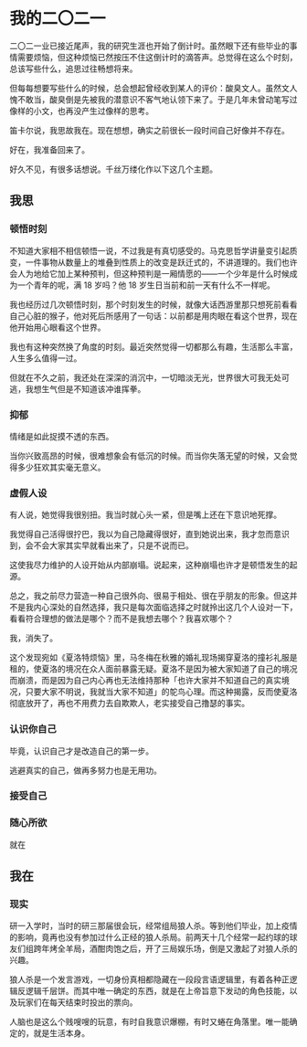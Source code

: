 # 我的二〇二一

<!-- <span style="color: gray;">2021.12.31</span> -->

二〇二一业已接近尾声，我的研究生涯也开始了倒计时。虽然眼下还有些毕业的事情需要烦恼，但这种烦恼已然按压不住这倒计时的滴答声。总觉得在这么个时刻，总该写些什么，追思过往畅想将来。

但每每想要写些什么的时候，总会想起曾经收到某人的评价：酸臭文人。虽然文人愧不敢当，酸臭倒是先被我的潜意识不客气地认领下来了。于是几年未曾动笔写过像样的小文，也再没产生过像样的思考。

笛卡尔说，我思故我在。现在想想，确实之前很长一段时间自己好像并不存在。

好在，我准备回来了。

好久不见，有很多话想说。千丝万缕化作以下这几个主题。

## 我思

### 顿悟时刻

不知道大家相不相信顿悟一说，不过我是有真切感受的。马克思哲学讲量变引起质变，一件事物从数量上的堆叠到性质上的改变是跃迁式的，不讲道理的。我们也许会人为地给它加上某种预判，但这种预判是一厢情愿的——一个少年是什么时候成为一个青年的呢，满 18 岁吗？他 18 岁生日当前和前一天有什么不一样呢。

我也经历过几次顿悟时刻，那个时刻发生的时候，就像大话西游里那只想死前看看自己心脏的猴子，他对死后所感用了一句话：以前都是用肉眼在看这个世界，现在他开始用心眼看这个世界。

我也有这种突然换了角度的时刻。最近突然觉得一切都那么有趣，生活那么丰富，人生多么值得一过。

但就在不久之前，我还处在深深的消沉中，一切暗淡无光，世界很大可我无处可逃，我想生气但是不知道该冲谁挥拳。

### 抑郁

情绪是如此捉摸不透的东西。

当你兴致高昂的时候，很难想象会有低沉的时候。而当你失落无望的时候，又会觉得多少狂欢其实毫无意义。

### 虚假人设

有人说，她觉得我很别扭。我当时就心头一紧，但是嘴上还在下意识地死撑。

我觉得自己活得很拧巴，我以为自己隐藏得很好，直到她说出来，我才忽而意识到，会不会大家其实早就看出来了，只是不说而已。

这使我尽力维护的人设开始从内部崩塌。说起来，这种崩塌也许才是顿悟发生的起源。

总之，我之前尽力营造一种自己很外向、很易于相处、很在乎朋友的形象。但这并不是我内心深处的自然选择，我只是每次面临选择之时就拎出这几个人设对一下，看看符合理想的做法是哪个？而不是我想去哪个？我喜欢哪个？

我，消失了。

这个发现宛如《夏洛特烦恼》里，马冬梅在秋雅的婚礼现场揭穿夏洛的撞衫礼服是租的，使夏洛的境况在众人面前暴露无疑。夏洛不是因为被大家知道了自己的境况而崩溃，而是因为自己内心再也无法维持那种「也许大家并不知道自己的真实境况，只要大家不明说，我就当大家不知道」的鸵鸟心理。而这种揭露，反而使夏洛彻底放开了，再也不用费力去自欺欺人，老实接受自己撸瑟的事实。

### 认识你自己

毕竟，认识自己才是改造自己的第一步。

逃避真实的自己，做再多努力也是无用功。

### 接受自己



### 随心所欲

就在

## 我在

### 现实

研一入学时，当时的研三那届很会玩，经常组局狼人杀。等到他们毕业，加上疫情的影响，竟再也没有参加过什么正经的狼人杀局。前两天十几个经常一起约球的球友们组跨年烤全羊局，酒酣肉饱之后，开了三局娱乐场，倒是又激起了对狼人杀的兴趣。

狼人杀是一个发言游戏，一切身份真相都隐藏在一段段言语逻辑里，有着各种正逻辑反逻辑千层饼。而其中唯一确定的东西，就是在上帝旨意下发动的角色技能，以及玩家们在每天结束时投出的票向。

人脑也是这么个贱嗖嗖的玩意，有时自我意识爆棚，有时又蜷在角落里。唯一能确定的，就是生活本身。
